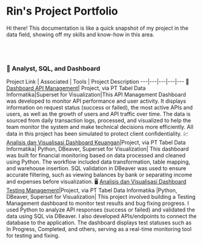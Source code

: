 # Rin's Project Portfolio
Hi there! This documentation is like a quick snapshot of my project in the data field, showing off my skills and know-how in this area.

<br>
<br>


### 📂 Analyst, SQL, and Dashboard

Project Link | Associated | Tools | Project Description 
---|---|---|---|---
🔧 [Dashboard API Management](https://github.com/)| Project, via PT Tabel Data Informatika|Superset for Visualization|This API Management Dashboard was developed to monitor API performance and user activity. It displays information on request status (success or failed), the most active APIs and users, as well as the growth of users and API traffic over time. The data is sourced from daily transaction logs, processed, and visualized to help the team monitor the system and make technical decisions more efficiently. All data in this project has been simulated to protect client confidentiality.
💹 [Analisis dan Visualisasi Dashboard Keuangan](https://github.com)|Project, via PT Tabel Data Informatika| Python, DBeaver, Superset for Visualization| This dashboard was built for financial monitoring based on data processed and cleaned using Python. The workflow included data transformation, table mapping, and warehouse insertion. SQL validation in DBeaver was used to ensure accurate filtering, such as viewing balances by bank or separating income and expenses before visualization.
🖥️ [Analisis dan Visualisasi Dashboard Testing Management](https://github.com/)|Project, via PT Tabel Data Informatika |Python, DBeaver, Superset for Visualization| This project involved building a Testing Management dashboard to monitor test results and bug fixing progress. I used Python to analyze API responses (success or failed) and validated the data using SQL via DBeaver. I also developed APIs/endpoints to connect the database to the application. The dashboard displays test statuses such as In Progress, Completed, and others, serving as a real-time monitoring tool for testing and fixing.
